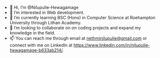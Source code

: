 - 👋 Hi, I’m @Nilupulie-Hewagamage
- 👀 I’m interested in Web development.
- 🌱 I’m currently learning BSC (Hons) in Computer Science at Roehampton University through Lithan Academy.
- 💞️ I’m looking to collaborate on on coding projects and expand my knowledge in the field.
- 📫 You can reach me through email at nethminilupulie@gmail.com or connect with me on LinkedIn at https://www.linkedin.com/in/nilupulie-hewagamage-b633ab214/.

<!---
Nilupulie-Hewagamage/Nilupulie-Hewagamage is a ✨ special ✨ repository because its `README.md` (this file) appears on your GitHub profile.
You can click the Preview link to take a look at your changes.
--->
